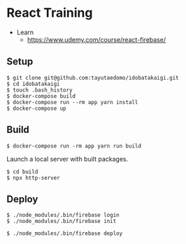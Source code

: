 # React Training

- Learn
  - https://www.udemy.com/course/react-firebase/

## Setup

```
$ git clone git@github.com:tayutaedomo/idobatakaigi.git
$ cd idobatakaigi
$ touch .bash_history
$ docker-compose build
$ docker-compose run --rm app yarn install
$ docker-compose up
```

## Build

```
$ docker-compose run -rm app yarn run build
```

Launch a local server with built packages.

```
$ cd build
$ npx http-server
```

## Deploy

```
$ ./node_modules/.bin/firebase login
$ ./node_modules/.bin/firebase init
```

```
$ ./node_modules/.bin/firebase deploy
```
